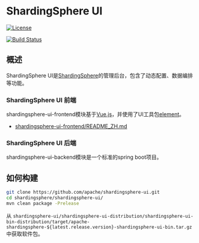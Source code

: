 # ShardingSphere UI

[![License](https://img.shields.io/badge/license-Apache%202-4EB1BA.svg)](https://www.apache.org/licenses/LICENSE-2.0.html)

[![Build Status](https://builds.apache.org/job/shardingsphere-ui-dev/badge/icon)](https://builds.apache.org/job/shardingsphere-ui-dev/)
## 概述

ShardingSphere UI是[ShardingSphere](https://shardingsphere.apache.org/)的管理后台，包含了动态配置、数据编排等功能。

### ShardingSphere UI 前端

shardingsphere-ui-frontend模块基于[Vue.js](https://github.com/vuejs/vue)，并使用了UI工具包[element](https://github.com/ElemeFE/element)。

* [shardingsphere-ui-frontend/README_ZH.md](shardingsphere-ui-frontend/README_ZH.md)

### ShardingSphere UI 后端

shardingsphere-ui-backend模块是一个标准的spring boot项目。

## 如何构建

```bash
git clone https://github.com/apache/shardingsphere-ui.git
cd shardingsphere/shardingsphere-ui/
mvn clean package -Prelease
```

从 `shardingsphere-ui/shardingsphere-ui-distribution/shardingsphere-ui-bin-distribution/target/apache-shardingsphere-${latest.release.version}-shardingsphere-ui-bin.tar.gz`中获取软件包。

